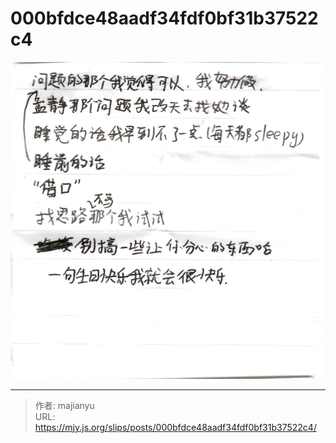 # 000bfdce48aadf34fdf0bf31b37522c4

![000bfdce48aadf34fdf0bf31b37522c4.png](../../images/000bfdce48aadf34fdf0bf31b37522c4.png)

---

> 作者: majianyu  
> URL: https://mjy.js.org/slips/posts/000bfdce48aadf34fdf0bf31b37522c4/  

